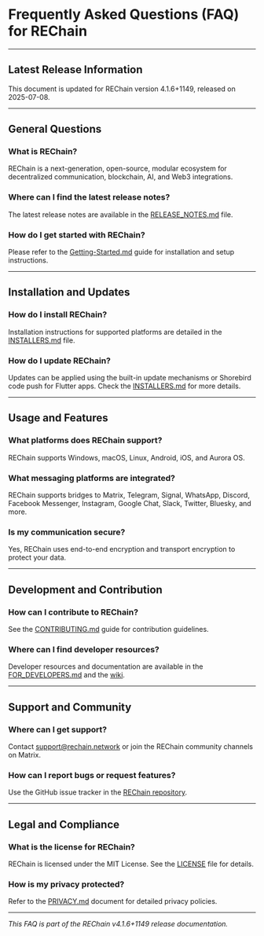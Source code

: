 # Frequently Asked Questions (FAQ) for REChain

---

## Latest Release Information

This document is updated for REChain version 4.1.6+1149, released on 2025-07-08.

---

## General Questions

### What is REChain?

REChain is a next-generation, open-source, modular ecosystem for decentralized communication, blockchain, AI, and Web3 integrations.

### Where can I find the latest release notes?

The latest release notes are available in the [RELEASE_NOTES.md](./RELEASE_NOTES.md) file.

### How do I get started with REChain?

Please refer to the [Getting-Started.md](./Getting-Started.md) guide for installation and setup instructions.

---

## Installation and Updates

### How do I install REChain?

Installation instructions for supported platforms are detailed in the [INSTALLERS.md](./INSTALLERS.md) file.

### How do I update REChain?

Updates can be applied using the built-in update mechanisms or Shorebird code push for Flutter apps. Check the [INSTALLERS.md](./INSTALLERS.md) for more details.

---

## Usage and Features

### What platforms does REChain support?

REChain supports Windows, macOS, Linux, Android, iOS, and Aurora OS.

### What messaging platforms are integrated?

REChain supports bridges to Matrix, Telegram, Signal, WhatsApp, Discord, Facebook Messenger, Instagram, Google Chat, Slack, Twitter, Bluesky, and more.

### Is my communication secure?

Yes, REChain uses end-to-end encryption and transport encryption to protect your data.

---

## Development and Contribution

### How can I contribute to REChain?

See the [CONTRIBUTING.md](./CONTRIBUTING.md) guide for contribution guidelines.

### Where can I find developer resources?

Developer resources and documentation are available in the [FOR_DEVELOPERS.md](./FOR_DEVELOPERS.md) and the [wiki](https://github.com/sorydima/REChain-/wiki).

---

## Support and Community

### Where can I get support?

Contact support@rechain.network or join the REChain community channels on Matrix.

### How can I report bugs or request features?

Use the GitHub issue tracker in the [REChain repository](https://github.com/sorydima/REChain-/issues).

---

## Legal and Compliance

### What is the license for REChain?

REChain is licensed under the MIT License. See the [LICENSE](./LICENSE) file for details.

### How is my privacy protected?

Refer to the [PRIVACY.md](./PRIVACY.md) document for detailed privacy policies.

---

*This FAQ is part of the REChain v4.1.6+1149 release documentation.*
